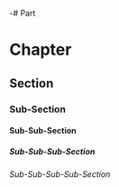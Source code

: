 -# Part

# Chapter

## Section

### Sub-Section

#### Sub-Sub-Section

##### Sub-Sub-Sub-Section

###### Sub-Sub-Sub-Sub-Section
